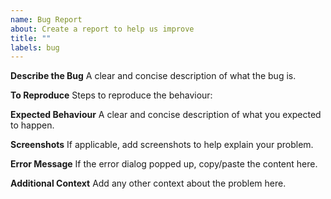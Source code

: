 ```yaml
---
name: Bug Report
about: Create a report to help us improve
title: ""
labels: bug
---
```


**Describe the Bug**
A clear and concise description of what the bug is.

**To Reproduce**
Steps to reproduce the behaviour:

**Expected Behaviour**
A clear and concise description of what you expected to happen.

**Screenshots**
If applicable, add screenshots to help explain your problem.

**Error Message**
If the error dialog popped up, copy/paste the content here.

**Additional Context**
Add any other context about the problem here.
